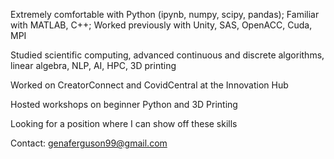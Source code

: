 Extremely comfortable with Python (ipynb, numpy, scipy, pandas); Familiar with MATLAB, C++; Worked previously with Unity, SAS, OpenACC, Cuda, MPI

Studied scientific computing, advanced continuous and discrete algorithms, linear algebra, NLP, AI, HPC, 3D printing

Worked on CreatorConnect and CovidCentral at the Innovation Hub

Hosted workshops on beginner Python and 3D Printing

Looking for a position where I can show off these skills

Contact: genaferguson99@gmail.com

